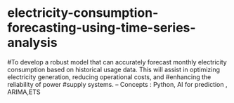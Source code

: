 # electricity-consumption-forecasting-using-time-series-analysis
#To develop a robust model that can accurately forecast monthly electricity consumption based on historical usage data. This will assist in optimizing electricity generation, reducing operational costs, and #enhancing the reliability of power
#supply systems. – Concepts : Python, AI for prediction , ARIMA,ETS
